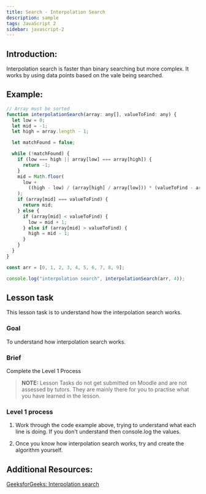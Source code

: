 ```yaml
---
title: Search - Interpolation Search
description: sample
tags: JavaScript 2
sidebar: javascript-2
---
```


## Introduction:

Interpolation search is faster than binary searching but more complex. It works by using data points based on the vale being searched.

## Example:

```js
// Array must be sorted
function interpolationSearch(array: any[], valueToFind: any) {
  let low = 0;
  let mid = -1;
  let high = array.length - 1;

  let matchFound = false;

  while (!matchFound) {
    if (low === high || array[low] === array[high]) {
      return -1;
    }
    mid = Math.floor(
      low +
        ((high - low) / (array[high] / array[low])) * (valueToFind - array[low])
    );
    if (array[mid] === valueToFind) {
      return mid;
    } else {
      if (array[mid] < valueToFind) {
        low = mid + 1;
      } else if (array[mid] > valueToFind) {
        high = mid - 1;
      }
    }
  }
}

const arr = [0, 1, 2, 3, 4, 5, 6, 7, 8, 9];

console.log("interpolation search", interpolationSearch(arr, 4));
```

## Lesson task

This lesson task is to understand how the interpolation search works.

### Goal

To understand how interpolation search works.

### Brief

Complete the Level 1 Process

> <b>NOTE:</b> Lesson Tasks do not get submitted on Moodle and are not assessed by tutors. They are mainly there for you to practise what you have learned in the lesson.

### Level 1 process

1. Work through the code example above, trying to understand what each line is doing. If you don't understand then console.log the values.

2. Once you know how interpolation search works, try and create the algorithm yourself.

## Additional Resources:

[GeeksforGeeks: Interpolation search](https://www.geeksforgeeks.org/interpolation-search/)
